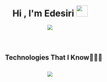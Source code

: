 
<h1 align="center"><b>Hi , I'm Edesiri </b><img src="https://media.giphy.com/media/hvRJCLFzcasrR4ia7z/giphy.gif" width="35"></h1>

<p align="center">
  <a href="https://github.com/DenverCoder1/readme-typing-svg"><img src="https://readme-typing-svg.herokuapp.com?font=Architects+Daughter&color=F73AB4&size=30&center=true&vCenter=true&width=600&height=100&lines=Computer+Science+Student;Backend+Software+Engineer;Quick+Learner+%26+Problem+Solver;Badminton+%26+Board+Game+Enthusiast"></a>
</p>


<br>
<div id="user-content-toc">
  <ul align="center">
    <summary><h2 style="display: inline-block">Technologies That I Know👨🏻‍💻</h2></summary>
  </ul>
</div>
<!--tech stack icons-->
<p align="center">
  <a href="https://skillicons.dev">
    <img src="https://skillicons.dev/icons?i=java,ts,javascript,npm,express,git,css,docker,postgres,figma,github,html,linux,nginx,mongodb,mysql,nextjs,nodejs,postman,py,react,tailwind,vscode&perline=14" />
  </a>
</p>


<!--
**ede-siri/ede-siri** is a ✨ _special_ ✨ repository because its `README.md` (this file) appears on your GitHub profile.

Here are some ideas to get you started:

- 🔭 I’m currently working on ...
- 🌱 I’m currently learning ...
- 👯 I’m looking to collaborate on ...
- 🤔 I’m looking for help with ...
- 💬 Ask me about ...
- 📫 How to reach me: ...
- 😄 Pronouns: ...
- ⚡ Fun fact: ...
-->
